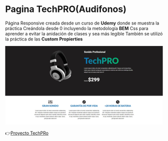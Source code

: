 # Pagina TechPRO(Audifonos)

Página Responsive creada desde un curso de **Udemy** donde se muestra la práctica Creándola desde 0 incluyendo 
la metodología **BEM** Css para aprender a evitar la anidación de clases y sea más legible
También se utilizó la práctica de las **Custom Propierties**

![techPRO](/img/techPRO.jpg)

:point_right:[Proyecto TechPRo](https://proyecto-techpro-audifonos.netlify.app)
